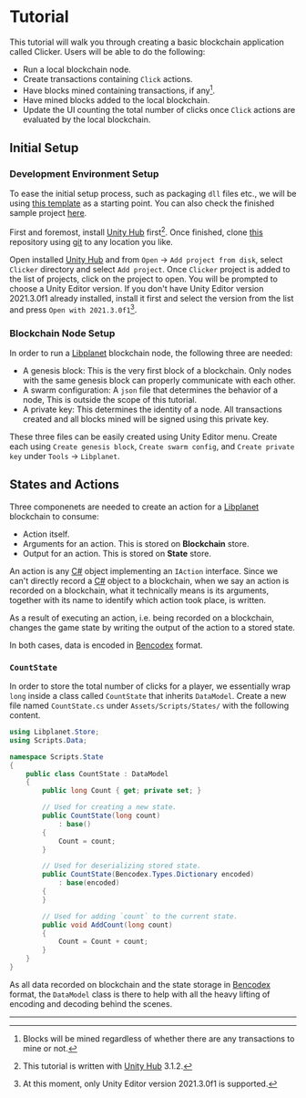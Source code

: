# Tutorial

This tutorial will walk you through creating a basic blockchain application
called Clicker.  Users will be able to do the following:

- Run a local blockchain node.
- Create transactions containing `Click` actions.
- Have blocks mined containing transactions, if any[^1].
- Have mined blocks added to the local blockchain.
- Update the UI counting the total number of clicks once `Click` actions
  are evaluated by the local blockchain.


## Initial Setup

<!-- This subsection should be rewritten for importing an SDK package -->
### Development Environment Setup

To ease the initial setup process, such as packaging `dll` files etc.,
we will be using [this template][template] as a starting point.  You can
also check the finished sample project [here][sample].

First and foremost, install [Unity Hub] first[^2].  Once finished,
clone [this][template] repository using [git] to any location you like.

Open installed [Unity Hub] and from `Open` → `Add project from disk`,
select `Clicker` directory and select `Add project`.  Once `Clicker` project
is added to the list of projects, click on the project to open.  You will be
prompted to choose a Unity Editor version.  If you don't have Unity Editor
version 2021.3.0f1 already installed, install it first and select the version
from the list and press `Open with 2021.3.0f1`[^3].

### Blockchain Node Setup

In order to run a [Libplanet] blockchain node, the following three are needed:

- A genesis block: This is the very first block of a blockchain.  Only nodes
  with the same genesis block can properly communicate with each other.
- A swarm configuration: A `json` file that determines the behavior of a node,
  This is outside the scope of this tutorial.
- A private key: This determines the identity of a node.  All transactions
  created and all blocks mined will be signed using this private key.

These three files can be easily created using Unity Editor menu.  Create each
using `Create genesis block`, `Create swarm config`, and `Create private key`
under `Tools` → `Libplanet`.


## States and Actions

Three componenets are needed to create an action for a [Libplanet] blockchain
to consume:

- Action itself.
- Arguments for an action.  This is stored on **Blockchain** store.
- Output for an action.  This is stored on **State** store.

An action is any [C#] object implementing an `IAction` interface.
Since we can't directly record a [C#] object to a blockchain,
when we say an action is recorded on a blockchain, what it technically means
is its arguments, together with its name to identify which action took place,
is written.

As a result of executing an action, i.e. being recorded on a blockchain,
changes the game state by writing the output of the action to a stored state.

In both cases, data is encoded in [Bencodex] format.

### `CountState`

In order to store the total number of clicks for a player, we essentially
wrap `long` inside a class called `CountState` that inherits `DataModel`.
Create a new file named `CountState.cs` under `Assets/Scripts/States/`
with the following content.

```csharp
using Libplanet.Store;
using Scripts.Data;

namespace Scripts.State
{
    public class CountState : DataModel
    {
        public long Count { get; private set; }

        // Used for creating a new state.
        public CountState(long count)
            : base()
        {
            Count = count;
        }

        // Used for deserializing stored state.
        public CountState(Bencodex.Types.Dictionary encoded)
            : base(encoded)
        {
        }

        // Used for adding `count` to the current state.
        public void AddCount(long count)
        {
            Count = Count + count;
        }
    }
}
```

As all data recorded on blockchain and the state storage in [Bencodex] format,
the `DataModel` class is there to help with all the heavy lifting of encoding
and decoding behind the scenes.

<!-- footnotes -->

---

[^1]: Blocks will be mined regardless of whether there are any transactions
      to mine or not.

[^2]: This tutorial is written with [Unity Hub] 3.1.2.

[^3]: At this moment, only Unity Editor version 2021.3.0f1 is supported.

<!-- links -->

[Unity Hub]: https://unity3d.com/get-unity/download
[template]: https://github.com/planetarium/libplanet-unity-template
[sample]: https://github.com/planetarium/planet-clicker/tree/sample
[git]: https://git-scm.com/
[Libplanet]: https://github.com/planetarium/libplanet
[C#]: https://docs.microsoft.com/en-us/dotnet/csharp
[Bencodex]: https://github.com/planetarium/bencodex

